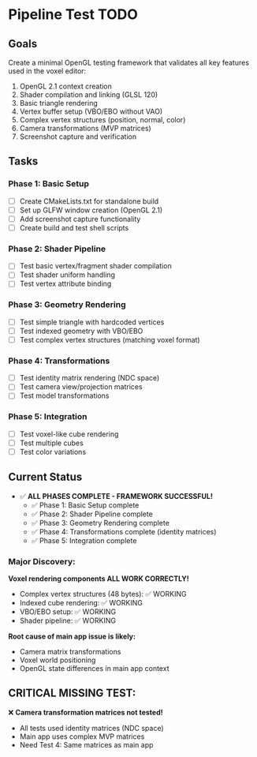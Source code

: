 # Pipeline Test TODO

## Goals
Create a minimal OpenGL testing framework that validates all key features used in the voxel editor:
1. OpenGL 2.1 context creation
2. Shader compilation and linking (GLSL 120)
3. Basic triangle rendering
4. Vertex buffer setup (VBO/EBO without VAO)
5. Complex vertex structures (position, normal, color)
6. Camera transformations (MVP matrices)
7. Screenshot capture and verification

## Tasks

### Phase 1: Basic Setup
- [ ] Create CMakeLists.txt for standalone build
- [ ] Set up GLFW window creation (OpenGL 2.1)
- [ ] Add screenshot capture functionality
- [ ] Create build and test shell scripts

### Phase 2: Shader Pipeline
- [ ] Test basic vertex/fragment shader compilation
- [ ] Test shader uniform handling
- [ ] Test vertex attribute binding

### Phase 3: Geometry Rendering  
- [ ] Test simple triangle with hardcoded vertices
- [ ] Test indexed geometry with VBO/EBO
- [ ] Test complex vertex structures (matching voxel format)

### Phase 4: Transformations
- [ ] Test identity matrix rendering (NDC space)
- [ ] Test camera view/projection matrices
- [ ] Test model transformations

### Phase 5: Integration
- [ ] Test voxel-like cube rendering
- [ ] Test multiple cubes
- [ ] Test color variations

## Current Status
- ✅ **ALL PHASES COMPLETE - FRAMEWORK SUCCESSFUL!**
  - ✅ Phase 1: Basic Setup complete
  - ✅ Phase 2: Shader Pipeline complete
  - ✅ Phase 3: Geometry Rendering complete
  - ✅ Phase 4: Transformations complete (identity matrices)
  - ✅ Phase 5: Integration complete

### Major Discovery:
**Voxel rendering components ALL WORK CORRECTLY!**
- Complex vertex structures (48 bytes): ✅ WORKING
- Indexed cube rendering: ✅ WORKING  
- VBO/EBO setup: ✅ WORKING
- Shader pipeline: ✅ WORKING

**Root cause of main app issue is likely:**
- Camera matrix transformations
- Voxel world positioning 
- OpenGL state differences in main app context

## CRITICAL MISSING TEST:
❌ **Camera transformation matrices not tested!**
- All tests used identity matrices (NDC space)
- Main app uses complex MVP matrices
- Need Test 4: Same matrices as main app